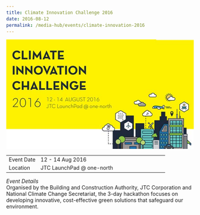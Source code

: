 ```yaml
---
title: Climate Innovation Challenge 2016
date: 2016-08-12
permalink: /media-hub/events/climate-innovation-2016
---
```

![Climate Innovation Challenge 2016](/images/media-hub/events/till-2020/climate-innovation-challenge-2016.jpeg)

<table style="width:100%">
  <tr>
    <td style="width:20%">Event Date</td>	
    <td style="width:80%">12 - 14 Aug 2016</td>	
  </tr>
  <tr>
	<td>Location</td>
	<td>JTC LaunchPad @ one-north</td>	
  </tr>
</table>		

*Event Details*<br>
Organised by the Building and Construction Authority, JTC Corporation and National Climate Change Secretariat, the 3-day hackathon focuses on developing innovative, cost-effective green solutions that safeguard our environment.
